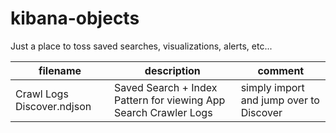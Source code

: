 # kibana-objects

Just a place to toss saved searches, visualizations, alerts, etc...

|filename|description|comment|
|---|---|---|
|Crawl Logs Discover.ndjson| Saved Search + Index Pattern for viewing App Search Crawler Logs|simply import and jump over to Discover|

